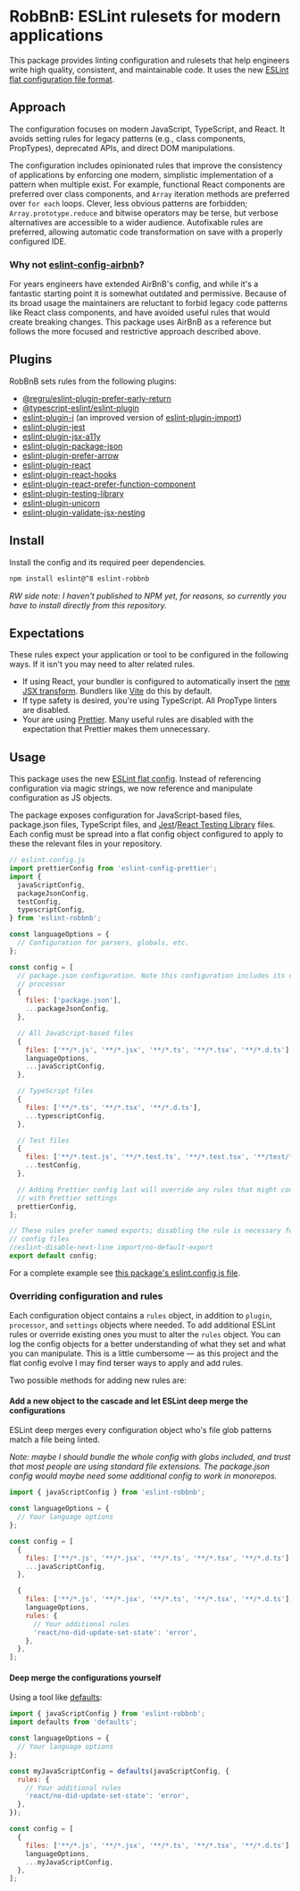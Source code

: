 # RobBnB: ESLint rulesets for modern applications

This package provides linting configuration and rulesets that help engineers write high quality, consistent, and maintainable code. It uses the new [ESLint flat configuration file format](https://eslint.org/docs/latest/use/configure/configuration-files-new).

## Approach

The configuration focuses on modern JavaScript, TypeScript, and React. It avoids setting rules for legacy patterns (e.g., class components, PropTypes), deprecated APIs, and direct DOM manipulations.

The configuration includes opinionated rules that improve the consistency of applications by enforcing one modern, simplistic implementation of a pattern when multiple exist. For example, functional React components are preferred over class components, and `Array` iteration methods are preferred over `for each` loops. Clever, less obvious patterns are forbidden; `Array.prototype.reduce` and bitwise operators may be terse, but verbose alternatives are accessible to a wider audience. Autofixable rules are preferred, allowing automatic code transformation on save with a properly configured IDE.

### Why not [eslint-config-airbnb](https://github.com/airbnb/javascript/tree/master/packages/eslint-config-airbnb)?

For years engineers have extended AirBnB's config, and while it's a fantastic starting point it is somewhat outdated and permissive. Because of its broad usage the maintainers are reluctant to forbid legacy code patterns like React class components, and have avoided useful rules that would create breaking changes. This package uses AirBnB as a reference but follows the more focused and restrictive approach described above.

## Plugins

RobBnB sets rules from the following plugins:

- [@regru/eslint-plugin-prefer-early-return](https://github.com/regru/eslint-plugin-prefer-early-return)
- [@typescript-eslint/eslint-plugin](https://github.com/typescript-eslint/typescript-eslint)
- [eslint-plugin-i](https://github.com/un-es/eslint-plugin-i) (an improved version of [eslint-plugin-import](https://github.com/import-js/eslint-plugin-import))
- [eslint-plugin-jest](https://github.com/jest-community/eslint-plugin-jest)
- [eslint-plugin-jsx-a11y](https://github.com/jsx-eslint/eslint-plugin-jsx-a11y)
- [eslint-plugin-package-json](https://github.com/zetlen/eslint-plugin-package-json)
- [eslint-plugin-prefer-arrow](https://github.com/TristonJ/eslint-plugin-prefer-arrow)
- [eslint-plugin-react](https://github.com/jsx-eslint/eslint-plugin-react)
- [eslint-plugin-react-hooks](https://www.npmjs.com/package/eslint-plugin-react-hooks)
- [eslint-plugin-react-prefer-function-component](https://github.com/tatethurston/eslint-plugin-react-prefer-function-component)
- [eslint-plugin-testing-library](https://github.com/testing-library/eslint-plugin-testing-library)
- [eslint-plugin-unicorn](https://github.com/sindresorhus/eslint-plugin-unicorn)
- [eslint-plugin-validate-jsx-nesting](https://github.com/MananTank/eslint-plugin-validate-jsx-nesting)

## Install

Install the config and its required peer dependencies.

```sh
npm install eslint@^8 eslint-robbnb
```

_RW side note: I haven't published to NPM yet, for reasons, so currently you have to install directly from this repository._

## Expectations

These rules expect your application or tool to be configured in the following ways. If it isn't you may need to alter related rules.

- If using React, your bundler is configured to automatically insert the [new JSX transform](https://legacy.reactjs.org/blog/2020/09/22/introducing-the-new-jsx-transform.html). Bundlers like [Vite](https://vitejs.dev/) do this by default.
- If type safety is desired, you're using TypeScript. All PropType linters are disabled.
- Your are using [Prettier](https://prettier.io/). Many useful rules are disabled with the expectation that Prettier makes them unnecessary.

## Usage

This package uses the new [ESLint flat config](https://eslint.org/docs/latest/use/configure/configuration-files-new). Instead of referencing configuration via magic strings, we now reference and manipulate configuration as JS objects.

The package exposes configuration for JavaScript-based files, package.json files, TypeScript files, and [Jest](https://jestjs.io/)/[React Testing Library](https://testing-library.com/docs/react-testing-library/intro/) files. Each config must be spread into a flat config object configured to apply to these the relevant files in your repository.

```js
// eslint.config.js
import prettierConfig from 'eslint-config-prettier';
import {
  javaScriptConfig,
  packageJsonConfig,
  testConfig,
  typescriptConfig,
} from 'eslint-robbnb';

const languageOptions = {
  // Configuration for parsers, globals, etc.
};

const config = [
  // package.json configuration. Note this configuration includes its own
  // processor
  {
    files: ['package.json'],
    ...packageJsonConfig,
  },

  // All JavaScript-based files
  {
    files: ['**/*.js', '**/*.jsx', '**/*.ts', '**/*.tsx', '**/*.d.ts'],
    languageOptions,
    ...javaScriptConfig,
  },

  // TypeScript files
  {
    files: ['**/*.ts', '**/*.tsx', '**/*.d.ts'],
    ...typescriptConfig,
  },

  // Test files
  {
    files: ['**/*.test.js', '**/*.test.ts', '**/*.test.tsx', '**/test/**'],
    ...testConfig,
  },

  // Adding Prettier config last will override any rules that might conflict
  // with Prettier settings
  prettierConfig,
];

// These rules prefer named exports; disabling the rule is necessary for some
// config files
//eslint-disable-next-line import/no-default-export
export default config;
```

For a complete example see [this package's eslint.config.js file](https://github.com/robwierzbowski/eslint-robBnB/blob/main/eslint.config.js).

### Overriding configuration and rules

Each configuration object contains a `rules` object, in addition to `plugin`, `processor`, and `settings` objects where needed. To add additional ESLint rules or override existing ones you must to alter the `rules` object. You can log the config objects for a better understanding of what they set and what you can manipulate. This is a little cumbersome — as this project and the flat config evolve I may find terser ways to apply and add rules.

Two possible methods for adding new rules are:

#### Add a new object to the cascade and let ESLint deep merge the configurations

ESLint deep merges every configuration object who's file glob patterns match a file being linted.

_Note: maybe I should bundle the whole config with globs included, and trust that most people are using standard file extensions. The package.json config would maybe need some additional config to work in monorepos._

```js
import { javaScriptConfig } from 'eslint-robbnb';

const languageOptions = {
  // Your language options
};

const config = [
  {
    files: ['**/*.js', '**/*.jsx', '**/*.ts', '**/*.tsx', '**/*.d.ts'],
    ...javaScriptConfig,
  },

  {
    files: ['**/*.js', '**/*.jsx', '**/*.ts', '**/*.tsx', '**/*.d.ts'],
    languageOptions,
    rules: {
      // Your additional rules
      'react/no-did-update-set-state': 'error',
    },
  },
];
```

#### Deep merge the configurations yourself

Using a tool like [defaults](https://github.com/sindresorhus/node-defaults):

```js
import { javaScriptConfig } from 'eslint-robbnb';
import defaults from 'defaults';

const languageOptions = {
  // Your language options
};

const myJavaScriptConfig = defaults(javaScriptConfig, {
  rules: {
    // Your additional rules
    'react/no-did-update-set-state': 'error',
  },
});

const config = [
  {
    files: ['**/*.js', '**/*.jsx', '**/*.ts', '**/*.tsx', '**/*.d.ts'],
    languageOptions,
    ...myJavaScriptConfig,
  },
];
```
